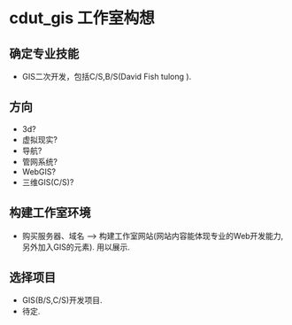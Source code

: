 # cdut_gis 工作室构想
## 确定专业技能
* GIS二次开发，包括C/S,B/S(David Fish tulong ).

## 方向
* 3d?
* 虚拟现实?
* 导航?
* 管网系统?
* WebGIS?
* 三维GIS(C/S)?

## 构建工作室环境
* 购买服务器、域名 --> 构建工作室网站(网站内容能体现专业的Web开发能力,另外加入GIS的元素). 用以展示. 

## 选择项目
* GIS(B/S,C/S)开发项目.
* 待定.
